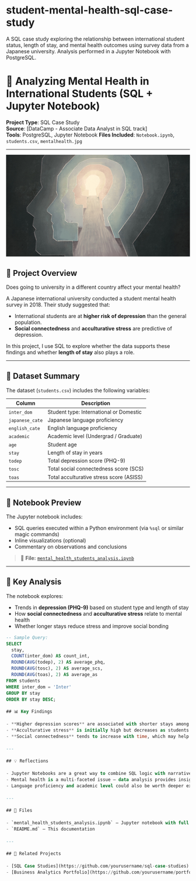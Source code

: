 # student-mental-health-sql-case-study
A SQL case study exploring the relationship between international student status, length of stay, and mental health outcomes using survey data from a Japanese university. Analysis performed in a Jupyter Notebook with PostgreSQL.

# 🧠 Analyzing Mental Health in International Students (SQL + Jupyter Notebook)

**Project Type**: SQL Case Study  
**Source**: [DataCamp - Associate Data Analyst in SQL track]  
**Tools**: PostgreSQL, Jupyter Notebook
**Files Included**: `Notebook.ipynb`, `students.csv`, `mentalhealth.jpg`

---
![Mental Health](mentalhealth.jpg)
## 📌 Project Overview

Does going to university in a different country affect your mental health?

A Japanese international university conducted a student mental health survey in 2018. Their study suggested that:
- International students are at **higher risk of depression** than the general population.
- **Social connectedness** and **acculturative stress** are predictive of depression.

In this project, I use SQL to explore whether the data supports these findings and whether **length of stay** also plays a role.

---

## 🧾 Dataset Summary

The dataset (`students.csv`) includes the following variables:

| Column         | Description                                               |
|----------------|-----------------------------------------------------------|
| `inter_dom`    | Student type: International or Domestic                   |
| `japanese_cate`| Japanese language proficiency                             |
| `english_cate` | English language proficiency                              |
| `academic`     | Academic level (Undergrad / Graduate)                     |
| `age`          | Student age                                               |
| `stay`         | Length of stay in years                                   |
| `todep`        | Total depression score (PHQ-9)                             |
| `tosc`         | Total social connectedness score (SCS)                    |
| `toas`         | Total acculturative stress score (ASISS)                  |

---

## 📘 Notebook Preview

The Jupyter notebook includes:
- SQL queries executed within a Python environment (via `%sql` or similar magic commands)
- Inline visualizations (optional)
- Commentary on observations and conclusions

> 📄 **File:** [`mental_health_students_analysis.ipynb`](./mental_health_students_analysis.ipynb)

---
## 🧠 Key Analysis

The notebook explores:
- Trends in **depression (PHQ-9)** based on student type and length of stay
- How **social connectedness** and **acculturative stress** relate to mental health
- Whether longer stays reduce stress and improve social bonding

```sql
-- Sample Query:
SELECT 
  stay,
  COUNT(inter_dom) AS count_int,
  ROUND(AVG(todep), 2) AS average_phq, 
  ROUND(AVG(tosc), 2) AS average_scs, 
  ROUND(AVG(toas), 2) AS average_as
FROM students
WHERE inter_dom = 'Inter'
GROUP BY stay
ORDER BY stay DESC;

## 📊 Key Findings

- **Higher depression scores** are associated with shorter stays among international students.
- **Acculturative stress** is initially high but decreases as students stay longer.
- **Social connectedness** tends to increase with time, which may help reduce depression levels.

---

## 💡 Reflections

- Jupyter Notebooks are a great way to combine SQL logic with narrative explanation.
- Mental health is a multi-faceted issue — data analysis provides insights, but human factors matter just as much.
- Language proficiency and academic level could also be worth deeper exploration.

---

## 📁 Files

- `mental_health_students_analysis.ipynb` – Jupyter notebook with full SQL analysis and notes
- `README.md` – This documentation

---

## 🔗 Related Projects

- [SQL Case Studies](https://github.com/yourusername/sql-case-studies)
- [Business Analytics Portfolio](https://github.com/yourusername/portfolio)
